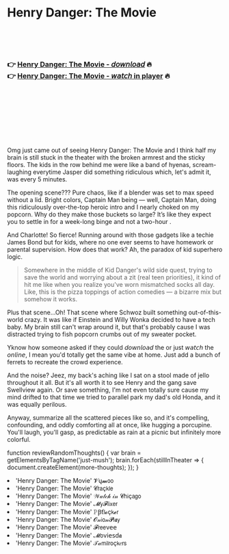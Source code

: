 <h1>Henry Danger: The Movie</h1>

<br><br><br>

<h3>👉 <a href="https://Lakshmis-enrutete1989.github.io/ankmjxhvya/">Henry Danger: The Movie - 𝘥𝘰𝘸𝘯𝘭𝘰𝘢𝘥</a> 🔥<br>
👉 <a href="https://Lakshmis-enrutete1989.github.io/ankmjxhvya/">Henry Danger: The Movie - 𝘸𝘢𝘵𝘤𝘩 in player</a> 🔥
</h3>



<br><br><br><br><br><br><br>


Omg just came out of seeing Henry Danger: The Movie and I think half my brain is still stuck in the theater with the broken armrest and the sticky floors. The kids in the row behind me were like a band of hyenas, scream-laughing everytime Jasper did something ridiculous which, let's admit it, was every 5 minutes.

The opening scene??? Pure chaos, like if a blender was set to max speed without a lid. Bright colors, Captain Man being — well, Captain Man, doing this ridiculously over-the-top heroic intro and I nearly choked on my popcorn. Why do they make those buckets so large? It’s like they expect you to settle in for a week-long binge and not a two-hour  .

And Charlotte! So fierce! Running around with those gadgets like a techie James Bond but for kids, where no one ever seems to have homework or parental supervision. How does that work? Ah, the paradox of kid superhero logic.

> Somewhere in the middle of Kid Danger's wild side quest, trying to save the world and worrying about a zit (real teen priorities), it kind of hit me like when you realize you've worn mismatched socks all day. Like, this   is the pizza toppings of action comedies — a bizarre mix but somehow it works. 

Plus that scene...Oh! That scene where Schwoz built something out-of-this-world crazy. It was like if Einstein and Willy Wonka decided to have a tech baby. My brain still can't wrap around it, but that's probably cause I was distracted trying to fish popcorn crumbs out of my sweater pocket.

Yknow how someone asked if they could 𝘥𝘰𝘸𝘯𝘭𝘰𝘢𝘥 the   or just 𝘸𝘢𝘵𝘤𝘩 the   𝘰𝘯𝘭𝘪𝘯𝘦, I mean you'd totally get the same vibe at home. Just add a bunch of ferrets to recreate the crowd experience.

And the noise? Jeez, my back's aching like I sat on a stool made of jello throughout it all. But it's all worth it to see Henry and the gang save Swellview again. Or save something, I'm not even totally sure cause my mind drifted to that time we tried to parallel park my dad's old Honda, and it was equally perilous.

Anyway, summarize all the scattered pieces like so, and it's compelling, confounding, and oddly comforting all at once, like hugging a porcupine. You'll laugh, you'll gasp, as predictable as rain at a picnic but infinitely more colorful.

function reviewRandomThoughts() {
    var brain = getElementsByTagName('just-mush');
    brain.forEach(stillInTheater => {
        document.createElement(more-thoughts);
    });
}


<li>'Henry Danger: The Movie' 𝓥ų𝓶𝗈𝗈</li>
<li>'Henry Danger: The Movie' 𝓒𝗋𝖺ç𝗄𝗅𝖾</li>
<li>'Henry Danger: The Movie' 𝒲𝒶𝓉𝒸𝒽 𝒾𝓃 𝓒𝗁𝗂ç𝖺𝗀𝗈</li>
<li>'Henry Danger: The Movie' 𝓜𝗒𝓕𝗅𝗂𝗑𝖾𝗋</li>
<li>'Henry Danger: The Movie' 𝙿Ꞵť𝗅𝓸ç𝗄𝓮𝗋</li>
<li>'Henry Danger: The Movie' 𝓞𝓃𝗂𝗈𝓃𝓟𝗅𝖆𝗒</li>
<li>'Henry Danger: The Movie' 𝓕𝗋𝖾𝖾ν𝖾𝖾</li>
<li>'Henry Danger: The Movie' 𝓜𝗈ν𝗂𝖾𝗌ԁ𝖆</li>
<li>'Henry Danger: The Movie' 𝒯𝒶𝗆𝗂𝗅𝗋𝗈ç𝗄𝑒𝗋𝗌</li>
